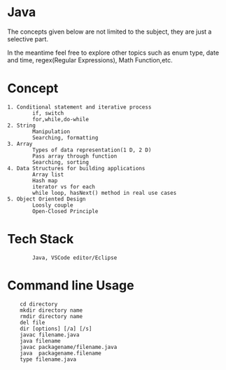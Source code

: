 # Java 
The concepts given below are not limited to the subject, they are just a selective part.   

In the meantime feel free to explore other topics such as enum type, date and time, regex(Regular Expressions), Math Function,etc.  

# Concept
    1. Conditional statement and iterative process
            if, switch
            for,while,do-while
    2. String
            Manipulation 
            Searching, formatting 
    3. Array
            Types of data representation(1 D, 2 D)
            Pass array through function 
            Searching, sorting
    4. Data Structures for building applications
            Array list
            Hash map 
            iterator vs for each 
            while loop, hasNext() method in real use cases   
    5. Object Oriented Design  
            Loosly couple 
            Open-Closed Principle 
# Tech Stack
            Java, VSCode editor/Eclipse 
# Command line Usage 
        cd directory 
        mkdir directory name 
        rmdir directory name 
        del file 
        dir [options] [/a] [/s]
        javac filename.java
        java filename 
        javac packagename/filename.java
        java  packagename.filename 
        type filename.java
